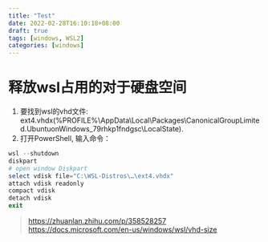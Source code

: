 ```yaml
---
title: "Test"
date: 2022-02-28T16:10:18+08:00
draft: true
tags: [windows, WSL2]
categories: [windows]
---
```

# 释放wsl占用的对于硬盘空间

1. 要找到wsl的vhd文件: ext4.vhdx(%PROFILE%\AppData\Local\Packages\CanonicalGroupLimited.UbuntuonWindows_79rhkp1fndgsc\LocalState\).
2. 打开PowerShell, 输入命令：
```powershell
wsl --shutdown
diskpart
# open window Diskpart
select vdisk file="C:\WSL-Distros\…\ext4.vhdx"
attach vdisk readonly
compact vdisk
detach vdisk
exit
```

> https://zhuanlan.zhihu.com/p/358528257
> https://docs.microsoft.com/en-us/windows/wsl/vhd-size